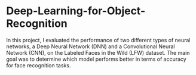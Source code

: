 # Deep-Learning-for-Object-Recognition
 In this project, I evaluated the performance of two different types of neural networks, a Deep Neural Network (DNN) and a Convolutional Neural Network (CNN), on the Labeled Faces in the Wild (LFW) dataset. The main goal was to determine which model performs better in terms of accuracy for face recognition tasks.
